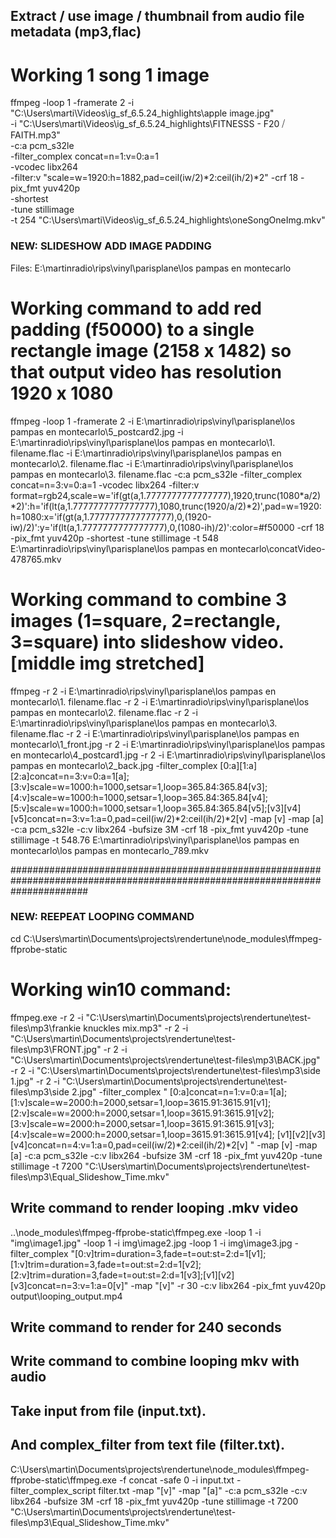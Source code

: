 ## Extract / use image / thumbnail from audio file metadata (mp3,flac)
# Working 1 song 1 image 
ffmpeg 
-loop 1 
-framerate 2 -i "C:\Users\marti\Videos\ig_sf_6.5.24_highlights\apple image.jpg"  
-i "C:\Users\marti\Videos\ig_sf_6.5.24_highlights\FITNESSS - F20 ⧸ FAITH.mp3"  
-c:a pcm_s32le  
-filter_complex concat=n=1:v=0:a=1  
-vcodec libx264  
-filter:v "scale=w=1920:h=1882,pad=ceil(iw/2)*2:ceil(ih/2)*2" 
-crf 18 -pix_fmt yuv420p  
-shortest  
-tune stillimage  
-t 254 "C:\Users\marti\Videos\ig_sf_6.5.24_highlights\oneSongOneImg.mkv"


### NEW: SLIDESHOW ADD IMAGE PADDING
Files: E:\martinradio\rips\vinyl\parisplane\los pampas en montecarlo

# Working command to add red padding (f50000) to a single rectangle image (2158 x 1482) so that output video has resolution 1920 x 1080

ffmpeg 
-loop 1 
-framerate 2 
-i E:\martinradio\rips\vinyl\parisplane\los pampas en montecarlo\5_postcard2.jpg 
-i E:\martinradio\rips\vinyl\parisplane\los pampas en montecarlo\1. filename.flac 
-i E:\martinradio\rips\vinyl\parisplane\los pampas en montecarlo\2. filename.flac 
-i E:\martinradio\rips\vinyl\parisplane\los pampas en montecarlo\3. filename.flac 
-c:a pcm_s32le 
-filter_complex concat=n=3:v=0:a=1 
-vcodec libx264 
-filter:v format=rgb24,scale=w='if(gt(a,1.7777777777777777),1920,trunc(1080*a/2)*2)':h='if(lt(a,1.7777777777777777),1080,trunc(1920/a/2)*2)',pad=w=1920:h=1080:x='if(gt(a,1.7777777777777777),0,(1920-iw)/2)':y='if(lt(a,1.7777777777777777),0,(1080-ih)/2)':color=#f50000
-crf 18 
-pix_fmt yuv420p 
-shortest 
-tune stillimage 
-t 548 
E:\martinradio\rips\vinyl\parisplane\los pampas en montecarlo\concatVideo-478765.mkv

# Working command to combine 3 images (1=square, 2=rectangle, 3=square) into slideshow video. [middle img stretched]

ffmpeg -r 2 -i E:\martinradio\rips\vinyl\parisplane\los pampas en montecarlo\1. filename.flac -r 2 -i E:\martinradio\rips\vinyl\parisplane\los pampas en montecarlo\2. filename.flac -r 2 -i E:\martinradio\rips\vinyl\parisplane\los pampas en montecarlo\3. filename.flac -r 2 -i E:\martinradio\rips\vinyl\parisplane\los pampas en montecarlo\1_front.jpg -r 2 -i E:\martinradio\rips\vinyl\parisplane\los pampas en montecarlo\4_postcard1.jpg -r 2 -i E:\martinradio\rips\vinyl\parisplane\los pampas en montecarlo\2_back.jpg -filter_complex [0:a][1:a][2:a]concat=n=3:v=0:a=1[a];[3:v]scale=w=1000:h=1000,setsar=1,loop=365.84:365.84[v3];[4:v]scale=w=1000:h=1000,setsar=1,loop=365.84:365.84[v4];[5:v]scale=w=1000:h=1000,setsar=1,loop=365.84:365.84[v5];[v3][v4][v5]concat=n=3:v=1:a=0,pad=ceil(iw/2)*2:ceil(ih/2)*2[v] -map [v] -map [a] -c:a pcm_s32le -c:v libx264 -bufsize 3M -crf 18 -pix_fmt yuv420p -tune stillimage -t 548.76 E:\martinradio\rips\vinyl\parisplane\los pampas en montecarlo\los pampas en montecarlo_789.mkv 


##############################################################################################################################
### NEW: REEPEAT LOOPING COMMAND

cd C:\Users\martin\Documents\projects\rendertune\node_modules\ffmpeg-ffprobe-static

# Working win10 command: 

ffmpeg.exe -r 2 -i "C:\Users\martin\Documents\projects\rendertune\test-files\mp3\frankie knuckles mix.mp3" -r 2 -i "C:\Users\martin\Documents\projects\rendertune\test-files\mp3\FRONT.jpg" -r 2 -i "C:\Users\martin\Documents\projects\rendertune\test-files\mp3\BACK.jpg" -r 2 -i "C:\Users\martin\Documents\projects\rendertune\test-files\mp3\side 1.jpg" -r 2 -i "C:\Users\martin\Documents\projects\rendertune\test-files\mp3\side 2.jpg" -filter_complex " [0:a]concat=n=1:v=0:a=1[a]; [1:v]scale=w=2000:h=2000,setsar=1,loop=3615.91:3615.91[v1]; [2:v]scale=w=2000:h=2000,setsar=1,loop=3615.91:3615.91[v2]; [3:v]scale=w=2000:h=2000,setsar=1,loop=3615.91:3615.91[v3]; [4:v]scale=w=2000:h=2000,setsar=1,loop=3615.91:3615.91[v4]; [v1][v2][v3][v4]concat=n=4:v=1:a=0,pad=ceil(iw/2)*2:ceil(ih/2)*2[v] " -map [v] -map [a] -c:a pcm_s32le -c:v libx264 -bufsize 3M -crf 18 -pix_fmt yuv420p -tune stillimage -t 7200 "C:\Users\martin\Documents\projects\rendertune\test-files\mp3\Equal_Slideshow_Time.mkv"

## Write command to render looping .mkv video

..\node_modules\ffmpeg-ffprobe-static\ffmpeg.exe -loop 1 -i "img\image1.jpg" -loop 1 -i img\image2.jpg -loop 1 -i img\image3.jpg -filter_complex "[0:v]trim=duration=3,fade=t=out:st=2:d=1[v1];[1:v]trim=duration=3,fade=t=out:st=2:d=1[v2];[2:v]trim=duration=3,fade=t=out:st=2:d=1[v3];[v1][v2][v3]concat=n=3:v=1:a=0[v]" -map "[v]" -r 30 -c:v libx264 -pix_fmt yuv420p output\looping_output.mp4

## Write command to render for 240 seconds
## Write command to combine looping mkv with audio

## Take input from file (input.txt).
## And complex_filter from text file (filter.txt).

C:\Users\martin\Documents\projects\rendertune\node_modules\ffmpeg-ffprobe-static\ffmpeg.exe -f concat -safe 0 -i input.txt -filter_complex_script filter.txt -map "[v]" -map "[a]" -c:a pcm_s32le -c:v libx264 -bufsize 3M -crf 18 -pix_fmt yuv420p -tune stillimage -t 7200 "C:\Users\martin\Documents\projects\rendertune\test-files\mp3\Equal_Slideshow_Time.mkv"

